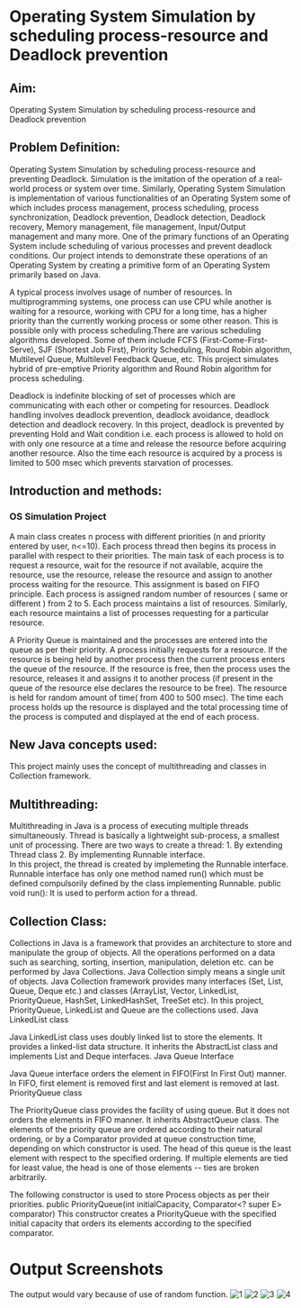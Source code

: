 # Operating System Simulation by scheduling process-resource and Deadlock prevention

## Aim:  
Operating System Simulation by scheduling process-resource and Deadlock prevention

## Problem Definition:

Operating System Simulation by scheduling process-resource and preventing Deadlock. Simulation is the imitation of the operation of a real-world process or system over time. Similarly, Operating System Simulation is implementation of various functionalities of an Operating System some of which includes process management, process scheduling, process synchronization, Deadlock prevention, Deadlock detection, Deadlock recovery, Memory management, file management, Input/Output management and many more. One of the primary functions of an Operating System include scheduling of various processes and prevent deadlock conditions. Our project intends to demonstrate these  operations of an Operating System by creating a primitive form of an Operating System primarily based on Java. 

A typical process involves usage of number of resources. In multiprogramming systems, one process can use CPU while another is waiting for a resource,  working with CPU for a long time, has a higher priority than the currently working process or some other reason. This is possible only with process scheduling.There are various scheduling algorithms developed. Some of them include FCFS (First-Come-First-Serve), SJF (Shortest Job First), Priority Scheduling, Round Robin algorithm, Multilevel Queue, Multilevel Feedback Queue, etc. This project simulates hybrid of pre-emptive Priority algorithm and Round Robin algorithm for process scheduling. 

Deadlock is indefinite blocking of set of processes which are communicating with each other or competing for resources. Deadlock handling involves deadlock prevention, deadlock avoidance, deadlock detection and deadlock recovery. In this project, deadlock is prevented by preventing Hold and Wait condition i.e. each process is allowed to hold on with only one resource at a time and release the resource before acquiring another resource. Also the time each resource is acquired by a process is limited to 500 msec which prevents starvation of processes.
	
## Introduction and methods:

### OS Simulation Project

A main class creates n process with different priorities (n and priority entered by user, n<=10). Each process thread then begins its process in parallel with respect to their priorities. The main task of each process is to request a resource, wait for the resource if not available, acquire the resource, use the resource, release the resource and assign to another process waiting for the resource. This assignment is based on FIFO principle. Each process is assigned random number of resources ( same or different ) from 2 to 5. Each process maintains a list of  resources.  Similarly, each resource maintains a list of processes requesting for a particular resource. 

A Priority Queue is maintained and the processes are entered into the queue as per their priority. A process initially requests for a resource. If the resource is being held by another process then the current process enters the queue of the resource. If the resource is free, then the process uses the resource, releases it and assigns it to another process (if present in the queue of the resource else declares the resource to be free). The resource is held for random amount of time( from 400 to 500 msec). The time each process holds up the resource is displayed and the total processing time of the process is computed and displayed at the end of each process.  

## New Java concepts used:
This project mainly uses the concept of multithreading and classes in Collection framework. 

## Multithreading:
Multithreading in Java is a process of executing multiple threads simultaneously. Thread is basically a lightweight sub-process, a smallest unit of processing. 
There are two ways to create a thread:
	1. By extending Thread class
	2. By implementing Runnable interface.	
In this project, the thread is created by implemeting the Runnable interface. Runnable interface has only one method named run() which must be defined compulsorily defined by the class implementing Runnable. 
	public void run(): It is used to perform action for a thread.
	
## Collection Class:
Collections in Java is a framework that provides an architecture to store and manipulate the group of objects. All the operations performed on a data such as searching, sorting, insertion, manipulation, deletion etc. can be performed by Java Collections. Java Collection simply means a single unit of objects. Java Collection framework provides many interfaces (Set, List, Queue, Deque etc.) and classes (ArrayList, Vector, LinkedList, PriorityQueue, HashSet, LinkedHashSet, TreeSet etc). In  this project, PriorityQueue, LinkedList and Queue are the collections used. 
Java LinkedList class
			
Java LinkedList class uses doubly linked list to store the elements. It provides a linked-list data structure. It inherits the AbstractList class and implements List and Deque interfaces.
Java Queue Interface

Java Queue interface orders the element in FIFO(First In First Out) manner. In FIFO, first element is removed first and last element is removed at last.
PriorityQueue class

The PriorityQueue class provides the facility of using queue. But it does not orders the elements in FIFO manner. It inherits AbstractQueue class. The elements of the priority queue are ordered according to their natural ordering, or by a Comparator provided at queue construction time, depending on which constructor is used. The head of this queue is the least element with respect to the specified ordering. If multiple elements are tied for least value, the head is one of those elements -- ties are broken arbitrarily. 

The following constructor is used to store Process objects as per their priorities.
		public PriorityQueue(int initialCapacity, Comparator<? super E> comparator)
This constructor creates a PriorityQueue with the specified initial capacity that orders its elements according to the specified comparator.

# Output Screenshots

The output would vary because of use of random function.
![1](./images/1.jpg)
![2](./images/2.jpg)
![3](./images/3.jpg)
![4](./images/4.jpg)
